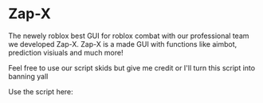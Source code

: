 # Zap-X
The newely roblox best GUI for roblox combat with our professional team we developed Zap-X. Zap-X is a made GUI with functions like aimbot, prediction visiuals and much more!

Feel free to use our script skids but give me credit or I'll turn this script into banning yall

Use the script here:
```loadstring(game:HttpGet(""))()
